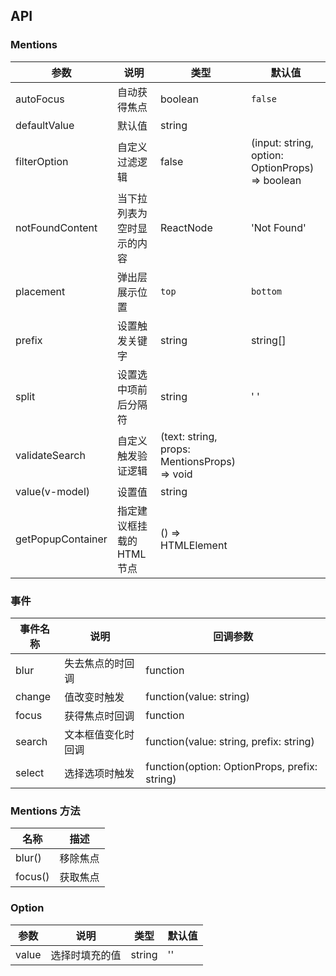 ## API 

### Mentions 

| 参数 | 说明 | 类型 | 默认值 |
| --- | --- | --- | --- |
| autoFocus | 自动获得焦点 | boolean | `false` |
| defaultValue | 默认值 | string |  |
| filterOption | 自定义过滤逻辑 | false | (input: string, option: OptionProps) => boolean |  |
| notFoundContent | 当下拉列表为空时显示的内容 | ReactNode | 'Not Found' |
| placement | 弹出层展示位置 | `top` | `bottom` | `bottom` |
| prefix | 设置触发关键字 | string | string[] | '@' |
| split | 设置选中项前后分隔符 | string | ' ' |
| validateSearch | 自定义触发验证逻辑 | (text: string, props: MentionsProps) => void |  |
| value(v-model) | 设置值 | string |  |
| getPopupContainer | 指定建议框挂载的 HTML 节点 | () => HTMLElement |  |

### 事件 

| 事件名称 | 说明 | 回调参数 |
| --- | --- | --- |
| blur | 失去焦点的时回调 | function |
| change | 值改变时触发 | function(value: string) |
| focus | 获得焦点时回调 | function |
| search | 文本框值变化时回调 | function(value: string, prefix: string) |
| select | 选择选项时触发 | function(option: OptionProps, prefix: string) |

### Mentions 方法 

| 名称 | 描述 |
| --- | --- |
| blur() | 移除焦点 |
| focus() | 获取焦点 |

### Option 

| 参数 | 说明 | 类型 | 默认值 |
| --- | --- | --- | --- |
| value | 选择时填充的值 | string | '' |